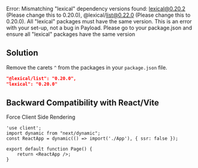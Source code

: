 Error: Mismatching "lexical" dependency versions found: lexical@0.20.2 (Please change this to 0.20.0), @lexical/list@0.22.0 (Please change this to 0.20.0). All "lexical" packages must have the same version. This is an error with your set-up, not a bug in Payload. Please go to your package.json and ensure all "lexical" packages have the same version

## Solution

Remove the carets `^` from the packages in your `package.json` file.

```json
"@lexical/list": "0.20.0",
"lexical": "0.20.0"
```

## Backward Compatibility with React/Vite

Force Client Side Rendering

```tsx
'use client';
import dynamic from "next/dynamic";
const ReactApp = dynamic(() => import('./App'), { ssr: false });

export default function Page() {
	return <ReactApp />;
}
```
